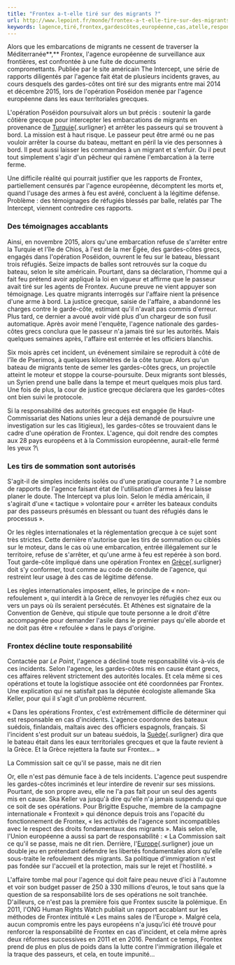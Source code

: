 ```yaml
---
title: "Frontex a-t-elle tiré sur des migrants ?"
url: http://www.lepoint.fr/monde/frontex-a-t-elle-tire-sur-des-migrants-01-09-2016-2065179_24.php
keywords: lagence,tiré,frontex,gardescôtes,européenne,cas,atelle,responsabilité,pays,feu,migrants,bateau
---
```

Alors que les embarcations de migrants ne cessent de traverser la Méditerranée**,** Frontex, l\'agence européenne de surveillance aux frontières, est confrontée à une fuite de documents compromettants. Publiée par le site américain The Intercept, une série de rapports diligentés par l\'agence fait état de plusieurs incidents graves, au cours desquels des gardes-côtes ont tiré sur des migrants entre mai 2014 et décembre 2015, lors de l\'opération Poséidon menée par l\'agence européenne dans les eaux territoriales grecques.

L\'opération Poséidon poursuivait alors un but précis : soutenir la garde côtière grecque pour intercepter les embarcations de migrants en provenance de [Turquie](/tags/turquie){.surligner} et arrêter les passeurs qui se trouvent à bord. La mission est à haut risque. Le passeur peut être armé ou ne pas vouloir arrêter la course du bateau, mettant en péril la vie des personnes à bord. Il peut aussi laisser les commandes à un migrant et s\'enfuir. Ou il peut tout simplement s\'agir d\'un pêcheur qui ramène l\'embarcation à la terre ferme.

Une difficile réalité qui pourrait justifier que les rapports de Frontex, partiellement censurés par l\'agence européenne, décomptent les morts et, quand l\'usage des armes à feu est avéré, concluent à la légitime défense. Problème : des témoignages de réfugiés blessés par balle, relatés par The Intercept, viennent contredire ces rapports.

### Des témoignages accablants

Ainsi, en novembre 2015, alors qu\'une embarcation refuse de s\'arrêter entre la Turquie et l\'île de Chios, à l\'est de la mer Égée, des gardes-côtes grecs, engagés dans l\'opération Poséidon, ouvrent le feu sur le bateau, blessant trois réfugiés. Seize impacts de balles sont retrouvés sur la coque du bateau, selon le site américain. Pourtant, dans sa déclaration, l\'homme qui a fait feu prétend avoir appliqué la loi en vigueur et affirme que le passeur avait tiré sur les agents de Frontex. Aucune preuve ne vient appuyer son témoignage. Les quatre migrants interrogés sur l\'affaire nient la présence d\'une arme à bord. La justice grecque, saisie de l\'affaire, a abandonné les charges contre le garde-côte, estimant qu\'il n\'avait pas commis d\'erreur. Plus tard, ce dernier a avoué avoir vidé plus d\'un chargeur de son fusil automatique. Après avoir mené l\'enquête, l\'agence nationale des gardes-côtes grecs conclura que le passeur n\'a jamais tiré sur les autorités. Mais quelques semaines après, l\'affaire est enterrée et les officiers blanchis.

Six mois après cet incident, un événement similaire se reproduit à côté de l\'île de Pserimos, à quelques kilomètres de la côte turque. Alors qu\'un bateau de migrants tente de semer les gardes-côtes grecs, un projectile atteint le moteur et stoppe la course-poursuite. Deux migrants sont blessés, un Syrien prend une balle dans la tempe et meurt quelques mois plus tard. Une fois de plus, la cour de justice grecque déclarera que les gardes-côtes ont bien suivi le protocole.

Si la responsabilité des autorités grecques est engagée (le Haut-Commissariat des Nations unies leur a déjà demandé de poursuivre une investigation sur les cas litigieux), les gardes-côtes se trouvaient dans le cadre d\'une opération de Frontex. L\'agence, qui doit rendre des comptes aux 28 pays européens et à la Commission européenne, aurait-elle fermé les yeux ?\

### Les tirs de sommation sont autorisés 

S\'agit-il de simples incidents isolés ou d\'une pratique courante ? Le nombre de rapports de l\'agence faisant état de l\'utilisation d\'armes à feu laisse planer le doute. The Intercept va plus loin. Selon le média américain, il s\'agirait d\'une « tactique » volontaire pour « arrêter les bateaux conduits par des passeurs présumés en blessant ou tuant des réfugiés dans le processus ».

Or les règles internationales et la réglementation grecque à ce sujet sont très strictes. Cette dernière n\'autorise que les tirs de sommation ou ciblés sur le moteur, dans le cas où une embarcation, entrée illégalement sur le territoire, refuse de s\'arrêter, et qu\'une arme à feu est repérée à son bord. Tout garde-côte impliqué dans une opération Frontex en [Grèce](/tags/grece){.surligner} doit s\'y conformer, tout comme au code de conduite de l\'agence, qui restreint leur usage à des cas de légitime défense.

Les règles internationales imposent, elles, le principe de « non-refoulement », qui interdit à la Grèce de renvoyer les réfugiés chez eux ou vers un pays où ils seraient persécutés. Et Athènes est signataire de la Convention de Genève, qui stipule que toute personne a le droit d\'être accompagnée pour demander l\'asile dans le premier pays qu\'elle aborde et ne doit pas être « refoulée » dans le pays d\'origine.

### Frontex décline toute responsabilité

Contactée par *Le Point*, l\'agence a décliné toute responsabilité vis-à-vis de ces incidents. Selon l\'agence, les gardes-côtes mis en cause étant grecs, ces affaires relèvent strictement des autorités locales. Et cela même si ces opérations et toute la logistique associée ont été coordonnées par Frontex. Une explication qui ne satisfait pas la députée écologiste allemande Ska Keller, pour qui il s\'agit d\'un problème récurrent.

« Dans les opérations Frontex, c\'est extrêmement difficile de déterminer qui est responsable en cas d\'incidents. L\'agence coordonne des bateaux suédois, finlandais, maltais avec des officiers espagnols, français. Si l\'incident s\'est produit sur un bateau suédois, la [Suède](/tags/suede){.surligner} dira que le bateau était dans les eaux territoriales grecques et que la faute revient à la Grèce. Et la Grèce rejettera la faute sur Frontex... »

La Commission sait ce qu\'il se passe, mais ne dit rien

Or, elle n\'est pas démunie face à de tels incidents. L\'agence peut suspendre les gardes-côtes incriminés et leur interdire de revenir sur ses missions. Pourtant, de son propre aveu, elle ne l\'a pas fait pour un seul des agents mis en cause. Ska Keller va jusqu\'à dire qu\'elle n\'a jamais suspendu qui que ce soit de ses opérations. Pour Brigitte Espuche, membre de la campagne internationale « Frontexit » qui dénonce depuis trois ans l\'opacité du fonctionnement de Frontex, « les activités de l\'agence sont incompatibles avec le respect des droits fondamentaux des migrants ». Mais selon elle, l\'Union européenne a aussi sa part de responsabilité : « La Commission sait ce qu\'il se passe, mais ne dit rien. Derrière, l\'[Europe](/tags/europe){.surligner} joue un double jeu en prétendant défendre les libertés fondamentales alors qu\'elle sous-traite le refoulement des migrants. Sa politique d\'immigration n\'est pas fondée sur l\'accueil et la protection, mais sur le rejet et l\'hostilité. »

L\'affaire tombe mal pour l\'agence qui doit faire peau neuve d\'ici à l\'automne et voir son budget passer de 250 à 330 millions d\'euros, le tout sans que la question de sa responsabilité lors de ses opérations ne soit tranchée. D\'ailleurs, ce n\'est pas la première fois que Frontex suscite la polémique. En 2011, l\'ONG Human Rights Watch publiait un rapport accablant sur les méthodes de Frontex intitulé « Les mains sales de l\'Europe ». Malgré cela, aucun compromis entre les pays européens n\'a jusqu\'ici été trouvé pour renforcer la responsabilité de Frontex en cas d\'incident, et cela même après deux réformes successives en 2011 et en 2016. Pendant ce temps, Frontex prend de plus en plus de poids dans la lutte contre l\'immigration illégale et la traque des passeurs, et cela, en toute impunité\...
